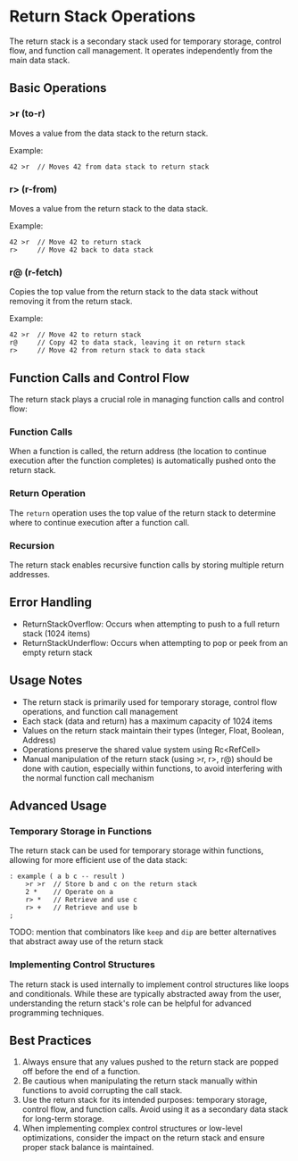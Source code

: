 # Return Stack Operations

The return stack is a secondary stack used for temporary storage, control flow, and function call management. It operates independently from the main data stack.

## Basic Operations

### >r (to-r)

Moves a value from the data stack to the return stack.

Example:

```forth
42 >r  // Moves 42 from data stack to return stack
```

### r> (r-from)

Moves a value from the return stack to the data stack.

Example:

```forth
42 >r  // Move 42 to return stack
r>     // Move 42 back to data stack
```

### r@ (r-fetch)

Copies the top value from the return stack to the data stack without removing it from the return stack.

Example:

```forth
42 >r  // Move 42 to return stack
r@     // Copy 42 to data stack, leaving it on return stack
r>     // Move 42 from return stack to data stack
```

## Function Calls and Control Flow

The return stack plays a crucial role in managing function calls and control flow:

### Function Calls

When a function is called, the return address (the location to continue execution after the function completes) is automatically pushed onto the return stack.

### Return Operation

The `return` operation uses the top value of the return stack to determine where to continue execution after a function call.

### Recursion

The return stack enables recursive function calls by storing multiple return addresses.

## Error Handling

- ReturnStackOverflow: Occurs when attempting to push to a full return stack (1024 items)
- ReturnStackUnderflow: Occurs when attempting to pop or peek from an empty return stack

## Usage Notes

- The return stack is primarily used for temporary storage, control flow operations, and function call management
- Each stack (data and return) has a maximum capacity of 1024 items
- Values on the return stack maintain their types (Integer, Float, Boolean, Address)
- Operations preserve the shared value system using Rc<RefCell<Value>>
- Manual manipulation of the return stack (using >r, r>, r@) should be done with caution, especially within functions, to avoid interfering with the normal function call mechanism

## Advanced Usage

### Temporary Storage in Functions

The return stack can be used for temporary storage within functions, allowing for more efficient use of the data stack:

```forth
: example ( a b c -- result )
    >r >r  // Store b and c on the return stack
    2 *    // Operate on a
    r> *   // Retrieve and use c
    r> +   // Retrieve and use b
;
```

TODO: mention that combinators like `keep` and `dip` are better alternatives that abstract away use of the return stack

### Implementing Control Structures

The return stack is used internally to implement control structures like loops and conditionals. While these are typically abstracted away from the user, understanding the return stack's role can be helpful for advanced programming techniques.

## Best Practices

1. Always ensure that any values pushed to the return stack are popped off before the end of a function.
2. Be cautious when manipulating the return stack manually within functions to avoid corrupting the call stack.
3. Use the return stack for its intended purposes: temporary storage, control flow, and function calls. Avoid using it as a secondary data stack for long-term storage.
4. When implementing complex control structures or low-level optimizations, consider the impact on the return stack and ensure proper stack balance is maintained.
